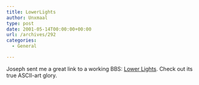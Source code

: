 ```yaml
---
title: LowerLights
author: Unxmaal
type: post
date: 2001-05-14T00:00:00+00:00
url: /archives/292
categories:
  - General

---
```

Joseph sent me a great link to a working BBS: <A HREF="http://www.lowerlights.com/">Lower Lights</A>. Check out its true ASCII-art glory.